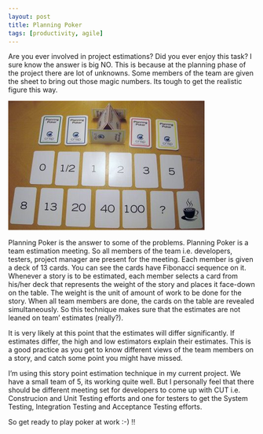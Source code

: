 ```yaml
---
layout: post
title: Planning Poker
tags: [productivity, agile]
---
```

Are you ever involved in project estimations? Did you ever enjoy this task? I sure know the answer is big NO. This is because at the planning phase of the project there are lot of unknowns. Some members of the team are given the sheet to bring out those magic numbers. Its tough to get the realistic figure this way.

![Planning Poker](img/planningpokerdeck.jpg)


Planning Poker is the answer to some of the problems. Planning Poker is a team estimation meeting. So all members of the team i.e. developers, testers, project manager are present for the meeting. Each member is given a deck of 13 cards. You can see the cards have Fibonacci sequence on it. Whenever a story is to be estimated, each member selects a card from his/her deck that represents the weight of the story and places it face-down on the table. The weight is the unit of amount of work to be done for the story. When all team members are done, the cards on the table are revealed simultaneously. So this technique makes sure that the estimates are not leaned on team’ estimates (really?).

It is very likely at this point that the estimates will differ significantly. If estimates differ, the high and low estimators explain their estimates. This is a good practice as you get to know different views of the team members on a story, and catch some point you might have missed.

I’m using this story point estimation technique in my current project. We have a small team of 5, its working quite well. But I personally feel that there should be different meeting set for developers to come up with CUT i.e. Construcion and Unit Testing efforts and one for testers to get the System Testing, Integration Testing and Acceptance Testing efforts.

So get ready to play poker at work :-) !!
